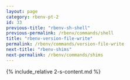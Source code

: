 ```yaml
---
layout: page
category: rbenv-pt-2
id: 33
previous-title: "rbenv-sh-shell"
previous-permalink: /rbenv/commands/shell
title: "rbenv-version-file-write"
permalink: /rbenv/commands/version-file-write
next-title: "rbenv-shims"
next-permalink: /rbenv/commands/shims
---
```


{% include_relative 2-s-content.md %}
